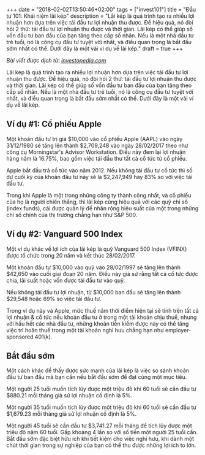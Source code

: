 +++
date = "2018-02-02T13:50:46+02:00"
tags = ["invest101"]
title = "Đầu tư 101: Khái niệm lãi kép"
description = "Lãi kép là quá trình tạo ra nhiều lợi nhuận hơn dựa trên việc tái đầu tư lợi nhuận thu được. Để hiệu quả, nó đòi hỏi 2 thứ: tái đầu tư lợi nhuận thu được và thời gian. Lãi kép có thể giúp số vốn đầu tư ban đầu của bạn tăng theo cấp số nhân. Nếu là một nhà đầu tư trẻ tuổi, nó là công cụ đầu tư tuyệt vời nhất, và điều quan trọng là bắt đầu sớm nhất có thể. Dưới đây là một vài ví dụ về lãi kép."
draft = true
+++

*Bài viết được dịch từ: [investopedia.com](https://www.investopedia.com/university/beginner/)*

Lãi kép là quá trình tạo ra nhiều lợi nhuận hơn dựa trên việc tái đầu tư lợi nhuận thu được. Để hiệu quả, nó đòi hỏi 2 thứ: tái đầu tư lợi nhuận thu được và thời gian. Lãi kép có thể giúp số vốn đầu tư ban đầu của bạn tăng theo cấp số nhân. Nếu là một nhà đầu tư trẻ tuổi, nó là công cụ đầu tư tuyệt vời nhất, và điều quan trọng là bắt đầu sớm nhất có thể. Dưới đây là một vài ví dụ về lãi kép.

## Ví dụ #1: Cổ phiếu Apple

Một khoản đầu tư trị giá $10,000 vào cổ phiếu Apple (AAPL) vào ngày 31/12/1980 sẽ tăng lên thành $2,709,248 vào ngày 28/02/2017 theo như công cụ Morningstar's Advisor Workstation. Điều này đem lại lợi nhuận hàng năm là 16.75%, bao gồm việc tái đầu thư tất cả cổ tức từ cổ phiếu.

Apple bắt đầu trả cổ tức vào năm 2012. Nếu không tái đầu tư cổ tức thì số dư cuối kỳ của khoản đầu tư này sẽ là $2,247,949 hay 83% so với việc tái đầu tư.

Trong khi Apple là một trong những công ty thành công nhất, và cổ phiếu của họ là người chiến thắng, thì lãi kép cũng hiệu quả với các quỹ chỉ số (index funds), cái được quản lý để nhân rộng hiệu suất của một trong những chỉ số chính của thị trường chẳng hạn như S&P 500.

## Ví dụ #2: Vanguard 500 Index

Một ví dụ khác về lợi ích của lãi kép là quỹ Vanguard 500 Index (VFINX) được tổ chức trong 20 năm và kết thúc 28/02/2017.

Một khoản đầu tư $10,000 vào quỹ vào 28/02/1997 sẽ tăng lên thành $42,650 vào cuối giai đoạn 20 năm. Điều này giả sử rằng tất cả cổ tức được chia, lãi suất hoặc vốn được tái đầu tư vào quỹ.

Nếu không tái đầu tư lợi nhuận, từ $10,000 ban đầu sẽ tăng lên thành $29,548 hoặc 69% so việc tái đầu tư.

Trong ví dụ này và Apple, mức thuế năm thời điểm hiện tại sẽ tính trên tất cả lợi nhuận & cổ tức nếu khoản đầu tư ở trong một tài khoản chịu thuế, nhưng với hầu hết các nhà đầu tư, những khoản tiền kiếm được này có thể tăng việc trì hoãn thuế trong một tài khoản nghỉ hưu chẳng hạn như employer-sponsored 401(k).

## Bắt đầu sớm

Một cách khác để thấy được sức mạnh của lãi kép là việc so sánh khoản đầu tư ban đầu mà bạn cần nếu bắt đầu sớm để đạt cùng một mục tiêu.

Một người 25 tuổi muốn tích lũy được một triệu đô khi 60 tuổi sẽ cần đầu tư $880.21 mỗi tháng giả sử lợi nhuận cố định là 5%.

Một người 35 tuổi muốn tích lũy được một triệu đô khi 60 tuổi sẽ cần đầu tư $1,679.23 mỗi tháng giả sử lợi nhuận cố định là 5%.

Một người 45 tuổi sẽ cần đầu tư $3,741.27 mỗi tháng để tích lũy được một triệu đô năm 60 tuổi. Gấp khoảng 4 lần so với số tiền một người 25 tuổi cần. Bắt đầu sớm đặc biệt hữu ích khi tiết kiệm cho việc nghỉ hưu, khi dành một chút thời gian trong sự nghiệp của bạn có thể thu được những lợi ích to lớn.